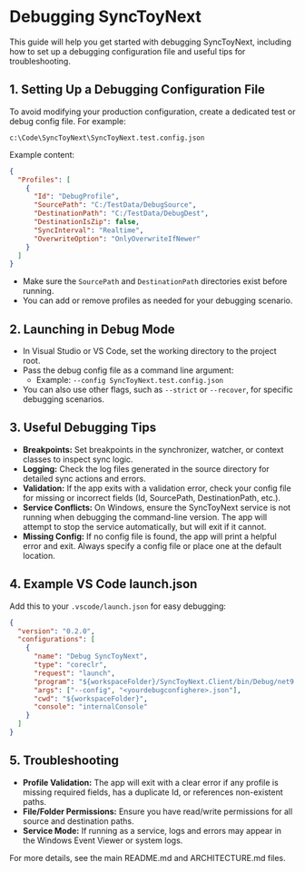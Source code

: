 # Debugging SyncToyNext

This guide will help you get started with debugging SyncToyNext, including how to set up a debugging configuration file and useful tips for troubleshooting.

## 1. Setting Up a Debugging Configuration File

To avoid modifying your production configuration, create a dedicated test or debug config file. For example:

```
c:\Code\SyncToyNext\SyncToyNext.test.config.json
```

Example content:
```json
{
  "Profiles": [
    {
      "Id": "DebugProfile",
      "SourcePath": "C:/TestData/DebugSource",
      "DestinationPath": "C:/TestData/DebugDest",
      "DestinationIsZip": false,
      "SyncInterval": "Realtime",
      "OverwriteOption": "OnlyOverwriteIfNewer"
    }
  ]
}
```
- Make sure the `SourcePath` and `DestinationPath` directories exist before running.
- You can add or remove profiles as needed for your debugging scenario.

## 2. Launching in Debug Mode

- In Visual Studio or VS Code, set the working directory to the project root.
- Pass the debug config file as a command line argument:
  - Example: `--config SyncToyNext.test.config.json`
- You can also use other flags, such as `--strict` or `--recover`, for specific debugging scenarios.

## 3. Useful Debugging Tips

- **Breakpoints:** Set breakpoints in the synchronizer, watcher, or context classes to inspect sync logic.
- **Logging:** Check the log files generated in the source directory for detailed sync actions and errors.
- **Validation:** If the app exits with a validation error, check your config file for missing or incorrect fields (Id, SourcePath, DestinationPath, etc.).
- **Service Conflicts:** On Windows, ensure the SyncToyNext service is not running when debugging the command-line version. The app will attempt to stop the service automatically, but will exit if it cannot.
- **Missing Config:** If no config file is found, the app will print a helpful error and exit. Always specify a config file or place one at the default location.

## 4. Example VS Code launch.json

Add this to your `.vscode/launch.json` for easy debugging:
```json
{
  "version": "0.2.0",
  "configurations": [
    {
      "name": "Debug SyncToyNext",
      "type": "coreclr",
      "request": "launch",
      "program": "${workspaceFolder}/SyncToyNext.Client/bin/Debug/net9.0/win-x64/SyncToyNext.Client.exe",
      "args": ["--config", "<yourdebugconfighere>.json"],
      "cwd": "${workspaceFolder}",
      "console": "internalConsole"
    }
  ]
}
```

## 5. Troubleshooting

- **Profile Validation:** The app will exit with a clear error if any profile is missing required fields, has a duplicate Id, or references non-existent paths.
- **File/Folder Permissions:** Ensure you have read/write permissions for all source and destination paths.
- **Service Mode:** If running as a service, logs and errors may appear in the Windows Event Viewer or system logs.

For more details, see the main README.md and ARCHITECTURE.md files.
